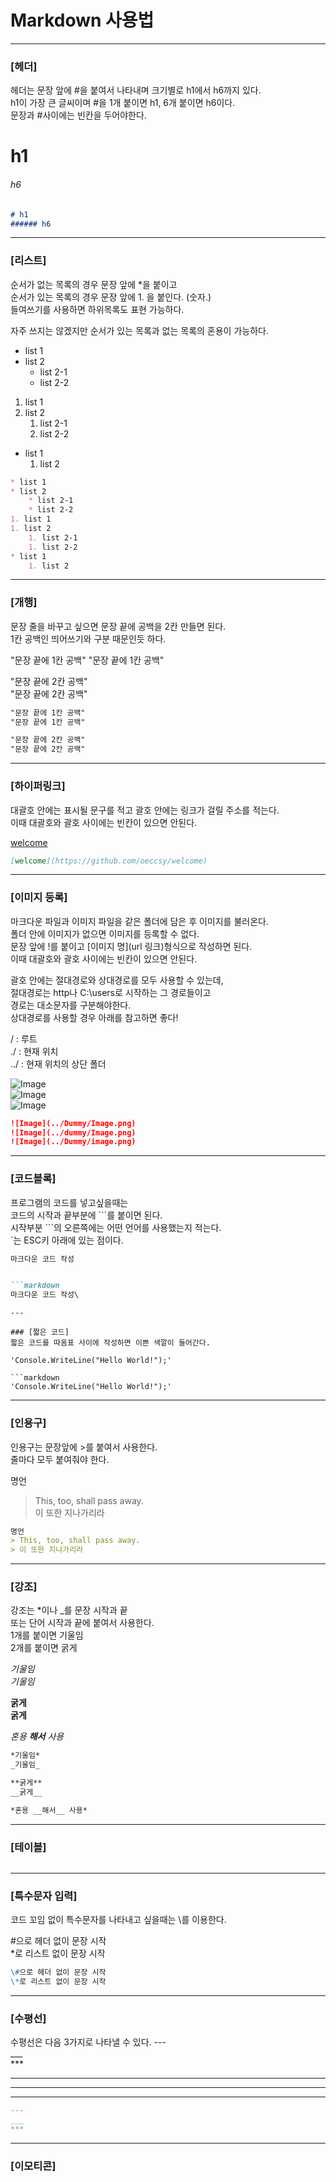 # Markdown 사용법  

---  

### [헤더]  
헤더는 문장 앞에 #을 붙여서 나타내며 크기별로 h1에서 h6까지 있다.  
h1이 가장 큰 글씨이며 #을 1개 붙이면 h1, 6개 붙이면 h6이다.  
문장과 #사이에는 빈칸을 두어야한다.  
  
# h1  
###### h6  
  
```markdown
# h1  
###### h6  
```  
---  
  
### [리스트]  
순서가 없는 목록의 경우 문장 앞에 *을 붙이고  
순서가 있는 목록의 경우 문장 앞에 1. 을 붙인다. (숫자.)  
들여쓰기를 사용하면 하위목록도 표현 가능하다.  
  
자주 쓰지는 않겠지만 순서가 있는 목록과 없는 목록의 혼용이 가능하다.  
* list 1
* list 2
	* list 2-1
	* list 2-2
1. list 1
1. list 2
	1. list 2-1
	1. list 2-2
* list 1
	1. list 2  
  
```markdown
* list 1
* list 2
	* list 2-1
	* list 2-2
1. list 1
1. list 2
	1. list 2-1
	1. list 2-2
* list 1
	1. list 2
```  
---  

### [개행]  
문장 줄을 바꾸고 싶으면 문장 끝에 공백을 2칸 만들면 된다.  
1칸 공백인 띄어쓰기와 구분 때문인듯 하다.  

"문장 끝에 1칸 공백" 
"문장 끝에 1칸 공백" 

"문장 끝에 2칸 공백"  
"문장 끝에 2칸 공백"  

```markdown
"문장 끝에 1칸 공백" 
"문장 끝에 1칸 공백" 

"문장 끝에 2칸 공백"  
"문장 끝에 2칸 공백"  
```  
---  

### [하이퍼링크]  
대괄호 안에는 표시될 문구를 적고
괄호 안에는 링크가 걸릴 주소를 적는다.  
이때 대괄호와 괄호 사이에는 빈칸이 있으면 안된다.  

[welcome](https://github.com/oeccsy/welcome)  

```markdown
[welcome](https://github.com/oeccsy/welcome)  
```  
---  

### [이미지 등록]  
마크다운 파일과 이미지 파일을 같은 폴더에 담은 후 이미지를 불러온다.  
폴더 안에 이미지가 없으면 이미지를 등록할 수 없다.  
문장 앞에 !를 붙이고 [이미지 명](url 링크)형식으로 작성하면 된다.  
이때 대괄호와 괄호 사이에는 빈칸이 있으면 안된다.  
  
괄호 안에는 절대경로와 상대경로를 모두 사용할 수 있는데,  
절대경로는 http나 C:\users로 시작하는 그 경로들이고  
경로는 대소문자를 구분해야한다.  
상대경로를 사용할 경우 아래를 참고하면 좋다!  
  
/ : 루트  
./ : 현재 위치  
../ : 현재 위치의 상단 폴더  

![Image](../Dummy/Image.png)  
![Image](../dummy/Image.png)  
![Image](../Dummy/image.png)  

```markdown
![Image](../Dummy/Image.png)
![Image](../dummy/Image.png)  
![Image](../Dummy/image.png)  
```  
---
  
### [코드블록]  
프로그램의 코드를 넣고싶을때는  
코드의 시작과 끝부분에 \```를 붙이면 된다.  
시작부분 \```의 오른쪽에는 어떤 언어를 사용했는지 적는다.  
`는 ESC키 아래에 있는 점이다.  
  
```markdown  
마크다운 코드 작성  
```  
  
```markdown  

```markdown  
마크다운 코드 작성\
```  
```    
---  

### [짧은 코드]  
짧은 코드를 따옴표 사이에 작성하면 이쁜 색깔이 들어간다.

'Console.WriteLine("Hello World!");'  
  
```markdown
'Console.WriteLine("Hello World!");'
```
---  
  
### [인용구]  
인용구는 문장앞에 >를 붙여서 사용한다.  
줄마다 모두 붙여줘야 한다.  
  
명언
> This, too, shall pass away.  
> 이 또한 지나가리라  
  
```markdown
명언
> This, too, shall pass away.  
> 이 또한 지나가리라  
```  
---
  
### [강조]  
강조는 *이나 _를 문장 시작과 끝  
또는 단어 시작과 끝에 붙여서 사용한다.  
1개를 붙이면 기울임  
2개를 붙이면 굵게  

*기울임*  
_기울임_  

**굵게**  
__굵게__  

*혼용 __해서__ 사용*  

```markdown
*기울임*  
_기울임_  

**굵게**  
__굵게__  

*혼용 __해서__ 사용* 
```
---  
  
### [테이블]  

```markdown

```

---
### [특수문자 입력]  
코드 꼬임 없이 특수문자를 나타내고 싶을때는 \를 이용한다.  

\#으로 헤더 없이 문장 시작  
\*로 리스트 없이 문장 시작  
  
```markdown
\#으로 헤더 없이 문장 시작  
\*로 리스트 없이 문장 시작  
```
---  
  
### [수평선]  
수평선은 다음 3가지로 나타낼 수 있다.
\---  
\___  
\***  
  
---
___
***

```markdown
---
___
***
```
---

### [이모티콘]

```markdown

```

